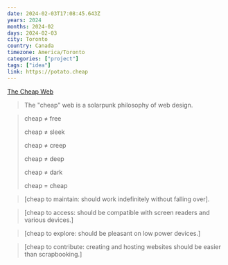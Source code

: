 ```yaml
---
date: 2024-02-03T17:08:45.643Z
years: 2024
months: 2024-02
days: 2024-02-03
city: Toronto
country: Canada
timezone: America/Toronto
categories: ["project"]
tags: ["idea"]
link: https://potato.cheap
---
```

[The Cheap Web](https://potato.cheap)

> The "cheap" web is a solarpunk philosophy of web design.

> cheap ≠ free
>
> cheap ≠ sleek
>
> cheap ≠ creep
>
> cheap ≠ deep
>
> cheap ≠ dark
>
> cheap = cheap

> [cheap to maintain: should work indefinitely without falling over].

> [cheap to access: should be compatible with screen readers and various devices.]

> [cheap to explore: should be pleasant on low power devices.]

> [cheap to contribute: creating and hosting websites should be easier than scrapbooking.]
